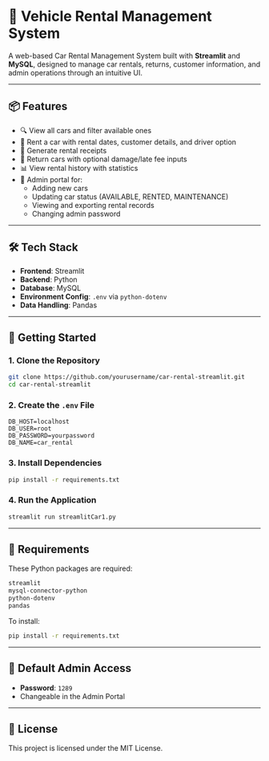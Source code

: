 # 🚗 Vehicle Rental Management System

A web-based Car Rental Management System built with **Streamlit** and **MySQL**, designed to manage car rentals, returns, customer information, and admin operations through an intuitive UI.

---

## 📦 Features

- 🔍 View all cars and filter available ones
- 🧾 Rent a car with rental dates, customer details, and driver option
- 🧾 Generate rental receipts
- 🔁 Return cars with optional damage/late fee inputs
- 📊 View rental history with statistics
- 🔐 Admin portal for:
  - Adding new cars
  - Updating car status (AVAILABLE, RENTED, MAINTENANCE)
  - Viewing and exporting rental records
  - Changing admin password

---

## 🛠️ Tech Stack

- **Frontend**: Streamlit
- **Backend**: Python
- **Database**: MySQL
- **Environment Config**: `.env` via `python-dotenv`
- **Data Handling**: Pandas

---

## 🚀 Getting Started

### 1. Clone the Repository

```bash
git clone https://github.com/yourusername/car-rental-streamlit.git
cd car-rental-streamlit
```

### 2. Create the `.env` File

```env
DB_HOST=localhost
DB_USER=root
DB_PASSWORD=yourpassword
DB_NAME=car_rental
```

### 3. Install Dependencies

```bash
pip install -r requirements.txt
```

### 4. Run the Application

```bash
streamlit run streamlitCar1.py
```

---

## 🧾 Requirements

These Python packages are required:

```txt
streamlit
mysql-connector-python
python-dotenv
pandas
```

To install:

```bash
pip install -r requirements.txt
```

---

## 🔑 Default Admin Access

- **Password**: `1289`
- Changeable in the Admin Portal

---

## 📄 License

This project is licensed under the MIT License.

